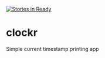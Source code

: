 [![Stories in Ready](https://badge.waffle.io/georgetown-analytics/clockr.png?label=ready&title=Ready)](https://waffle.io/georgetown-analytics/clockr)
# clockr
Simple current timestamp printing app
